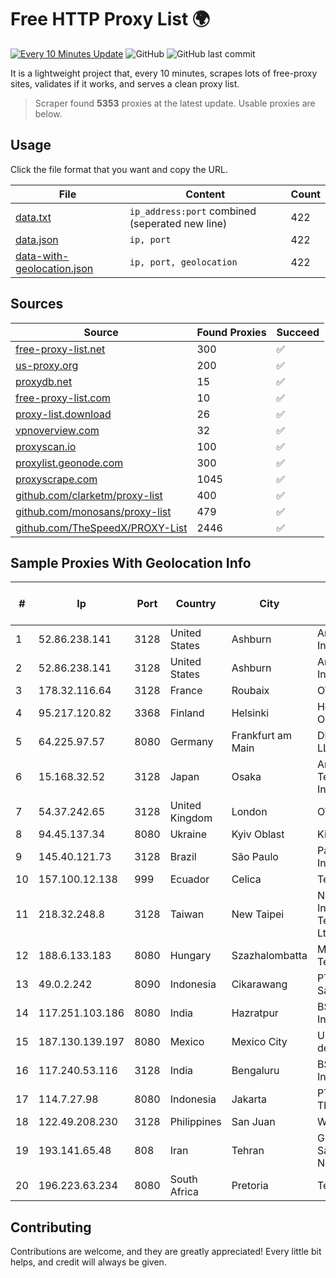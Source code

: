 
# Free HTTP Proxy List 🌍

[![Every 10 Minutes Update](https://github.com/mertguvencli/http-proxy-list/actions/workflows/main.yml/badge.svg?branch=main)](https://github.com/mertguvencli/http-proxy-list/actions/workflows/main.yml)
![GitHub](https://img.shields.io/github/license/mertguvencli/http-proxy-list)
![GitHub last commit](https://img.shields.io/github/last-commit/mertguvencli/http-proxy-list)

It is a lightweight project that, every 10 minutes, scrapes lots of free-proxy sites, validates if it works, and serves a clean proxy list.


> Scraper found **5353** proxies at the latest update. Usable proxies are below.

## Usage

Click the file format that you want and copy the URL.


|File|Content|Count|
|----|-------|-----|
|[data.txt](https://raw.githubusercontent.com/mertguvencli/http-proxy-list/main/proxy-list/data.txt)|`ip_address:port` combined (seperated new line)|422|
|[data.json](https://raw.githubusercontent.com/mertguvencli/http-proxy-list/main/proxy-list/data.json)|`ip, port`|422|
|[data-with-geolocation.json](https://raw.githubusercontent.com/mertguvencli/http-proxy-list/main/proxy-list/data-with-geolocation.json)|`ip, port, geolocation`|422|

## Sources

|Source|Found Proxies|Succeed|
|------|-------------|-------|
|[free-proxy-list.net](https://free-proxy-list.net)|300|✅|
|[us-proxy.org](https://www.us-proxy.org)|200|✅|
|[proxydb.net](http://proxydb.net)|15|✅|
|[free-proxy-list.com](https://free-proxy-list.com/?page=&port=&type%5B%5D=http&type%5B%5D=https&up_time=0&search=Search)|10|✅|
|[proxy-list.download](https://www.proxy-list.download/HTTP)|26|✅|
|[vpnoverview.com](https://vpnoverview.com/privacy/anonymous-browsing/free-proxy-servers)|32|✅|
|[proxyscan.io](https://www.proxyscan.io)|100|✅|
|[proxylist.geonode.com](https://proxylist.geonode.com/api/proxy-list?limit=300&page=1&sort_by=lastChecked&sort_type=desc&protocols=http,https)|300|✅|
|[proxyscrape.com](https://api.proxyscrape.com/v2/?request=displayproxies&protocol=http&timeout=10000&country=all&ssl=all&anonymity=all)|1045|✅|
|[github.com/clarketm/proxy-list](https://raw.githubusercontent.com/clarketm/proxy-list/master/proxy-list-raw.txt)|400|✅|
|[github.com/monosans/proxy-list](https://raw.githubusercontent.com/monosans/proxy-list/main/proxies/http.txt)|479|✅|
|[github.com/TheSpeedX/PROXY-List](https://raw.githubusercontent.com/TheSpeedX/PROXY-List/master/http.txt)|2446|✅|


## Sample Proxies With Geolocation Info

|#|Ip|Port|Country|City|Internet Service Provider|
|-|--|----|-------|----|-------------------------|
|1|52.86.238.141|3128|United States|Ashburn|Amazon.com, Inc.|
|2|52.86.238.141|3128|United States|Ashburn|Amazon.com, Inc.|
|3|178.32.116.64|3128|France|Roubaix|OVH SAS|
|4|95.217.120.82|3368|Finland|Helsinki|Hetzner Online GmbH|
|5|64.225.97.57|8080|Germany|Frankfurt am Main|DigitalOcean, LLC|
|6|15.168.32.52|3128|Japan|Osaka|Amazon Technologies Inc.|
|7|54.37.242.65|3128|United Kingdom|London|OVH SAS|
|8|94.45.137.34|8080|Ukraine|Kyiv Oblast|Kievline LLC|
|9|145.40.121.73|3128|Brazil|São Paulo|Packet Host, Inc.|
|10|157.100.12.138|999|Ecuador|Celica|Telconet S.A|
|11|218.32.248.8|3128|Taiwan|New Taipei|New Centry InfoComm Tech. Co., Ltd.|
|12|188.6.133.183|8080|Hungary|Szazhalombatta|Magyar Telekom|
|13|49.0.2.242|8090|Indonesia|Cikarawang|PT Usaha Adi Sanggoro|
|14|117.251.103.186|8080|India|Hazratpur|BSNL Internet|
|15|187.130.139.197|8080|Mexico|Mexico City|Uninet S.A. de C.V.|
|16|117.240.53.116|3128|India|Bengaluru|BSNL Internet|
|17|114.7.27.98|8080|Indonesia|Jakarta|PT. INDOSAT Tbk|
|18|122.49.208.230|3128|Philippines|San Juan|WifiCity, Inc|
|19|193.141.65.48|808|Iran|Tehran|Green Web Samaneh Novin Co Ltd|
|20|196.223.63.234|8080|South Africa|Pretoria|Telemasters|



## Contributing

Contributions are welcome, and they are greatly appreciated! Every
little bit helps, and credit will always be given.

